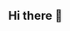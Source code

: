 ## Hi there 👋

<!--
**MarienVlug/MarienVlug** is a ✨ _special_ ✨ repository because its `README.md` (this file) appears on your GitHub profile.

Here are some ideas to get you started:

- 🔭 I’m currently working on github
- 🌱 I’m currently learning AI
- 👯 I’m looking to collaborate on software
- 🤔 I’m looking for help with AI agents
- 💬 Ask me about Almere
- 📫 How to reach me: mail me ;-)
- 😄 Pronouns: Enjoying live
- ⚡ Fun fact: Lots of years experience in IT
-->

